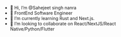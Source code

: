- 👋 Hi, I’m @Sahejeet singh nanra
- 👀 FrontEnd Software Engineer
- 🌱 I’m currently learning Rust and Next.js.
- 💞️ I’m looking to collaborate on React/NextJS/React Native/Python/Flutter

<!---
Sahejeets7/Sahejeets7 is a ✨ special ✨ repository because its `README.md` (this file) appears on your GitHub profile.
You can click the Preview link to take a look at your changes.
--->
